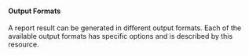 #### Output Formats

A report result can be generated in different output formats. Each of the available output formats has specific options and is described by this resource.
